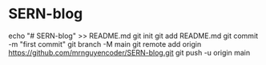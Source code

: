 # SERN-blog
echo "# SERN-blog" >> README.md
git init
git add README.md
git commit -m "first commit"
git branch -M main
git remote add origin https://github.com/mrnguyencoder/SERN-blog.git
git push -u origin main


